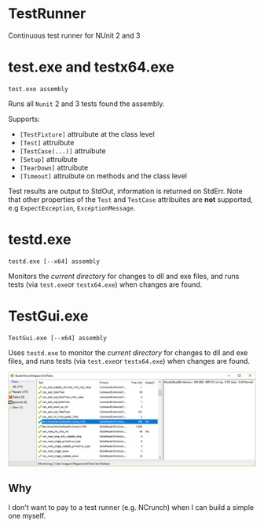 # TestRunner
Continuous test runner for NUnit 2 and 3

# test.exe and testx64.exe

```
test.exe assembly
```

Runs all `Nunit` 2 and 3 tests found the assembly.

Supports:
* `[TestFixture]` attruibute at the class level
* `[Test]` attruibute
* `[TestCase(...)]` attruibute
* `[Setup]` attruibute
* `[TearDown]` attruibute
* `[Timeout]` attruibute on methods and the class level

Test results are output to StdOut, information is returned on StdErr.
Note that other properties of the `Test` and `TestCase` attribuites are **not** supported, e.g `ExpectException`, `ExceptionMessage`.

# testd.exe

```
testd.exe [--x64] assembly
```

Monitors the *current directory* for changes to dll and exe files, and runs tests (via `test.exe`or `testx64.exe`) when changes are found.

# TestGui.exe

```
TestGui.exe [--x64] assembly
```

Uses `testd.exe` to monitor the *current directory* for changes to dll and exe files, and runs tests (via `test.exe`or `testx64.exe`) when changes are found.

![screen shot](gui.png)

## Why

I don't want to pay to a test runner (e.g. NCrunch) when I can build a simple one myself.
